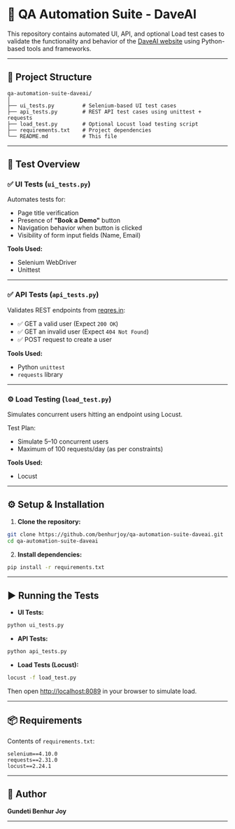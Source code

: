 # 📘 QA Automation Suite - DaveAI

This repository contains automated UI, API, and optional Load test cases to validate the functionality and behavior of the [DaveAI website](https://www.iamdave.ai/) using Python-based tools and frameworks.

---

## 🧾 Project Structure

```
qa-automation-suite-daveai/
│
├── ui_tests.py         # Selenium-based UI test cases
├── api_tests.py        # REST API test cases using unittest + requests
├── load_test.py        # Optional Locust load testing script
├── requirements.txt    # Project dependencies
└── README.md           # This file
```

---

## 🧪 Test Overview

### ✅ UI Tests (`ui_tests.py`)
Automates tests for:
- Page title verification
- Presence of **"Book a Demo"** button
- Navigation behavior when button is clicked
- Visibility of form input fields (Name, Email)

**Tools Used:**
- Selenium WebDriver
- Unittest

---

### ✅ API Tests (`api_tests.py`)
Validates REST endpoints from [reqres.in](https://reqres.in/api):

- ✅ GET a valid user (Expect `200 OK`)
- ✅ GET an invalid user (Expect `404 Not Found`)
- ✅ POST request to create a user

**Tools Used:**
- Python `unittest`
- `requests` library

---

### ⚙️ Load Testing (`load_test.py`)
Simulates concurrent users hitting an endpoint using Locust.

Test Plan:
- Simulate 5–10 concurrent users
- Maximum of 100 requests/day (as per constraints)

**Tools Used:**
- Locust

---

## ⚙️ Setup & Installation

1. **Clone the repository:**

```bash
git clone https://github.com/benhurjoy/qa-automation-suite-daveai.git
cd qa-automation-suite-daveai
```

2. **Install dependencies:**

```bash
pip install -r requirements.txt
```

---

## ▶️ Running the Tests

- **UI Tests:**

```bash
python ui_tests.py
```

- **API Tests:**

```bash
python api_tests.py
```

- **Load Tests (Locust):**

```bash
locust -f load_test.py
```

Then open [http://localhost:8089](http://localhost:8089) in your browser to simulate load.

---

## 📦 Requirements

Contents of `requirements.txt`:

```
selenium==4.10.0
requests==2.31.0
locust==2.24.1
```

---

## 👤 Author

**Gundeti Benhur Joy**  

---
